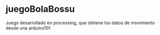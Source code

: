 # juegoBolaBossu
Juego desarrollado en processing, que obtiene los datos de movimiento desde una arduino101

